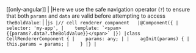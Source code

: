 [[only-angular]]
|
|Here we use the safe navigation operator (`?`) to ensure that both `params` and `data` are valid before attempting to access `theBoldValue`:
|
|```js
|// cell renderer component  
|@Component({
|    selector: 'my-app',
|    template: `<span>{{params?.data?.theBoldValue}}</span>`
|})
|class CellRendererComponent {
|    params: any;
|
|    agInit(params) {
|        this.params = params;
|    }
|}
|```
